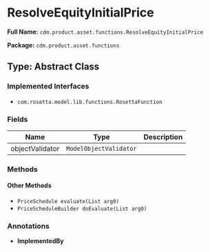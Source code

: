 # ResolveEquityInitialPrice

**Full Name:** `cdm.product.asset.functions.ResolveEquityInitialPrice`

**Package:** `cdm.product.asset.functions`

## Type: Abstract Class

### Implemented Interfaces

- `com.rosetta.model.lib.functions.RosettaFunction`

### Fields

| Name | Type | Description |
|------|------|-------------|
| objectValidator | `ModelObjectValidator` |  |

### Methods

#### Other Methods

- `PriceSchedule evaluate(List arg0)`
- `PriceScheduleBuilder doEvaluate(List arg0)`

### Annotations

- **ImplementedBy**

